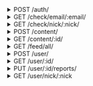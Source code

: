 <details>
<summary>POST /auth/</summary>
Log in with an email/password, or an email/secret

__request_headers__

|name|value|required|
| - | - | - |
|Authorization|Basic or Bearer authorization|True|

```JSON
{
    "email": "email of this account",
    "password": "password to this account",
    "secret": "or the secret produced by the server on last login"
}
```

__responses__

- 200 - Sucessful login
```JSON
{
    "auth": {
        "token": "Bearer token to be used in headers for authentication dependant requests",
        "expires": "expiry timestamp of this token",
        "secret": "secret to be used for logging in so that a password is not stored"
    }
}
```

- 400 - Bad Request
```JSON
{
    "error": "bad_request"
}
```

- 401 - Bad Auth
```JSON
{
    "error": "bad_auth"
}
```


</details>


<details>
<summary>GET /check/email/:email/</summary>
Check an email for availability

__request_headers__

|name|value|required|
| - | - | - |
|Authorization|Basic or Bearer authorization|True|

__responses__

- 200 - Resource availability was checked
```JSON
{
    "exists": "does this resurce already exist bound to some user?"
}
```

- 401 - Not Authorized
```JSON
{
    "error": "not_authorized"
}
```


</details>


<details>
<summary>GET /check/nick/:nick/</summary>
Check a nickname for availability

__request_headers__

|name|value|required|
| - | - | - |
|Authorization|Basic or Bearer authorization|True|

__responses__

- 200 - Resource availability was checked
```JSON
{
    "exists": "does this resurce already exist bound to some user?"
}
```

- 401 - Not Authorized
```JSON
{
    "error": "not_authorized"
}
```


</details>


<details>
<summary>POST /content/</summary>
Upload some image or video content. This should be a multipart POST with JSON data in part json, and the file upload in part file

__request_headers__

|name|value|required|
| - | - | - |
|Authorization|Basic or Bearer authorization|True|

```JSON
{
    "mime": "content mime type",
    "nsfw": "is this content not safe for work?",
    "featurable": "may this content be featured?",
    "tags": [
        "list",
        "of",
        "tags"
    ]
}
```

__responses__

- 200 - Content was accepted
```JSON
{
    "content": {
        "id": "content id",
        "author": "authed user id",
        "tags": "content tags",
        "mime": "content mimetype",
        "like_count": "number of likes on this content",
        "dislike_count": "number of dislikes on this content",
        "repub_count": "number of repubs on this content",
        "view_count": "number of views on this content",
        "comment_count": "number of comments on this content",
        "created": "creation timestamp",
        "featured": "is this content featured?",
        "featurable": "may this content be featured?",
        "nsfw": "is this content nsfw?",
        "removed": "was this content removed?"
    }
}
```

- 400 - Bad Request
```JSON
{
    "error": "bad_request"
}
```

- 401 - Not Authorized
```JSON
{
    "error": "not_authorized"
}
```

- 403 - Content was rejected
```JSON
{
    "error": "forbidden"
}
```

- 415 - Unsupported Media
```JSON
{
    "error": "bad_media"
}
```


</details>


<details>
<summary>GET /content/:id/</summary>
Get basic information about some content its id

__request_headers__

|name|value|required|
| - | - | - |
|Authorization|Basic or Bearer authorization|True|

__responses__

- 200 - Content information
```JSON
{
    "content": {
        "id": "content id",
        "author": "author user id",
        "tags": "content tags",
        "mime": "content mimetype",
        "like_count": "number of likes on this content",
        "dislike_count": "number of dislikes on this content",
        "repub_count": "number of repubs on this content",
        "view_count": "number of views on this content",
        "comment_count": "number of comments on this content",
        "created": "creation timestamp",
        "featured": "is this content featured?",
        "featurable": "may this content be featured?",
        "nsfw": "is this content nsfw?",
        "removed": "was this content removed?"
    }
}
```

- 401 - Not Authorized
```JSON
{
    "error": "not_authorized"
}
```

- 404 - No such content
```JSON
{
    "error": "no_such_content"
}
```


</details>


<details>
<summary>GET /feed/all/</summary>
Get a paginated slice of the all feed

__query_strings__

|name|description|default|required|
| - | - | - | - |
|size|Number of items to fetch|50|False|
|offset|paginated index offset|0|False|

__request_headers__

|name|value|required|
| - | - | - |
|Authorization|Basic or Bearer authorization|True|

__responses__

- 200 - Content feed
```JSON
{
    "content": [
        {
            "id": "content id",
            "author": "author user id",
            "tags": "content tags",
            "mime": "content mimetype",
            "like_count": "number of likes on this content",
            "dislike_count": "number of dislikes on this content",
            "repub_count": "number of repubs on this content",
            "view_count": "number of views on this content",
            "comment_count": "number of comments on this content",
            "created": "creation timestamp",
            "featured": "is this content featured?",
            "featurable": "may this content be featured?",
            "removed": "was this content removed?"
        },
        "..."
    ]
}
```

- 401 - Not Authorized
```JSON
{
    "error": "not_authorized"
}
```


</details>


<details>
<summary>POST /user/</summary>
Create a new user

__request_headers__

|name|value|required|
| - | - | - |
|Authorization|Basic or Bearer authorization|True|

```JSON
{
    "email": "unused email to register",
    "nick": "unused nick to register",
    "password": "passowrd to bind to this account"
}
```

__responses__

- 200 - Account Created
```JSON
{
    "user": "created"
}
```

- 400 - Bad Request
```JSON
{
    "error": "bad_request"
}
```

- 401 - Not Authorized
```JSON
{
    "error": "not_authorized"
}
```

- 403 - Forbidden
```JSON
{
    "error": "forbidden"
}
```

- 409 - Conflict
```JSON
{
    "conflict": "conflicting key"
}
```


</details>


<details>
<summary>GET /user/:id/</summary>
Get information about some user by their id

__request_headers__

|name|value|required|
| - | - | - |
|Authorization|Basic or Bearer authorization|True|

__responses__

- 200 - User information
```JSON
{
    "user": {
        "id": "user's UUIDv4",
        "nick": "user's nickname",
        "bio": "bio (or, about) section",
        "subscriber_count": "number of users subscribed to this user",
        "subscription_count": "number of users this user has subscribed to",
        "post_count": "number of posts and reposts on this user's timeline",
        "created": "unix creation timestamp"
    }
}
```

- 401 - Not Authorized
```JSON
{
    "error": "not_authorized"
}
```

- 404 - No such user
```JSON
{
    "error": "no_such_user"
}
```


</details>


<details>
<summary>PUT /user/:id/reports/</summary>
Report a usre for some reason

__request_headers__

|name|value|required|
| - | - | - |
|Authorization|Basic or Bearer authorization|True|

```JSON
{
    "reason": "report reason"
}
```

__responses__

- 204 - Accepted
- 401 - Not Authorized
```JSON
{
    "error": "not_authorized"
}
```

- 404 - No such user
```JSON
{
    "error": "no_such_user"
}
```


</details>


<details>
<summary>GET /user/nick/:nick</summary>
Get information about some user by their nick

__request_headers__

|name|value|required|
| - | - | - |
|Authorization|Basic or Bearer authorization|True|

__responses__

- 200 - User information
```JSON
{
    "user": {
        "id": "user's UUIDv4",
        "nick": "user's nickname",
        "bio": "bio (or, about) section",
        "subscriber_count": "number of users subscribed to this user",
        "subscription_count": "number of users this user has subscribed to",
        "post_count": "number of posts and reposts on this user's timeline",
        "created": "unix creation timestamp"
    }
}
```

- 401 - Not Authorized
```JSON
{
    "error": "not_authorized"
}
```

- 404 - No such user
```JSON
{
    "error": "no_such_user"
}
```


</details>
